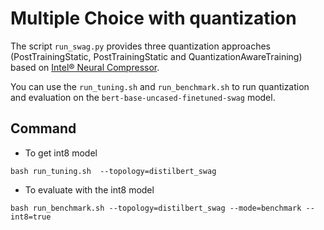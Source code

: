 # Multiple Choice with quantization

The script `run_swag.py` provides three quantization approaches (PostTrainingStatic, PostTrainingStatic and QuantizationAwareTraining) based on [Intel® Neural Compressor](https://github.com/intel/neural-compressor).

You can use the `run_tuning.sh` and `run_benchmark.sh` to run quantization and evaluation on the `bert-base-uncased-finetuned-swag` model.

## Command

- To get int8 model

```
bash run_tuning.sh  --topology=distilbert_swag
```

- To evaluate with the int8 model


```
bash run_benchmark.sh --topology=distilbert_swag --mode=benchmark --int8=true
```